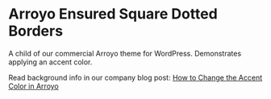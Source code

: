 # Arroyo Ensured Square Dotted Borders
A child of our commercial Arroyo theme for WordPress. Demonstrates applying an accent color.

Read background info in our company blog post: [How to Change the Accent Color in Arroyo](https://themetry.com/arroyo-accent-color/)
